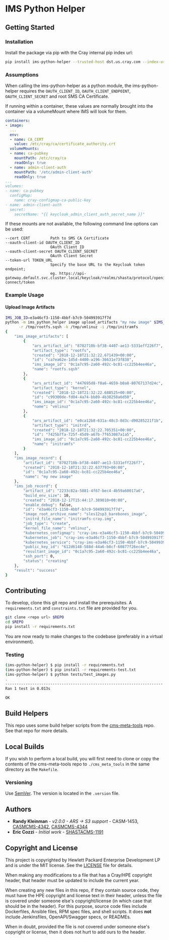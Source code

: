 # IMS Python Helper

## Getting Started

### Installation

Install the package via pip with the Cray internal pip index url:

```bash
pip install ims-python-helper --trusted-host dst.us.cray.com --index-url http://dst.us.cray.com/piprepo/simple
```

### Assumptions

When calling the ims-python-helper as a python module, the ims-python-helper
requires the `OAUTH_CLIENT_ID`, `OAUTH_CLIENT_ENDPOINT`, `OAUTH_CLIENT_SECRET` and
root SMS CA Certificate.
  
If running within a container, these values are normally brought into the container
via a volumeMount where IMS will look for them.  

```yaml
containers:
- image:
  ...
  env:
  - name: CA_CERT
    value: /etc/cray/ca/certificate_authority.crt
  volumeMounts:
  - name: ca-pubkey
    mountPath: /etc/cray/ca
    readOnly: true
  - name: admin-client-auth
    mountPath: '/etc/admin-client-auth'
    readOnly: true
...
volumes:
- name: ca-pubkey
  configMap:
    name: cray-configmap-ca-public-key
- name: admin-client-auth
  secret:
    secretName: "{{ keycloak_admin_client_auth_secret_name }}"
```

If these mounts are not available, the following command line options can be used:

```asciidoc
--cert CERT         Path to SMS CA Certificate
--oauth-client-id OAUTH_CLIENT_ID
                    OAuth Client ID
--oauth-client-secret OAUTH_CLIENT_SECRET
                    OAuth Client Secret
--token-url TOKEN_URL
                    Specify the base URL to the Keycloak token endpoint;
                    eg. https://api-gateway.default.svc.cluster.local/keycloak/realms/shasta/protocol/openid-connect/token
```

### Example Usage

#### Upload Image Artifacts

```bash
IMS_JOB_ID=e3a46cf3-1150-4bbf-b7c9-504993917f7d
python -m ims_python_helper image upload_artifacts "my new image" $IMS_JOB_ID \
      -r /tmp/rootfs.sqsh -k /tmp/vmlinuz -i /tmp/initramfs
{
    "ims_image_artifacts": [
        {
            "ars_artifact_id": "8702710b-bf38-4407-ae13-5331eff226f7",
            "artifact_type": "rootfs",
            "created": "2018-12-18T21:32:22.671439+00:00",
            "id": "ca7ea62e-1d5d-4400-a196-36631e73f838",
            "ims_image_id": "0c1a7c95-2a60-492c-bc81-cc225b4ee46a",
            "name": "rootfs.sqsh"
        },
        {
            "ars_artifact_id": "447695d8-f0a6-4659-b0a8-80767137d24c",
            "artifact_type": "kernel",
            "created": "2018-12-18T21:32:22.688525+00:00",
            "id": "c99300de-fd04-4a74-bb89-4b38258a6d50",
            "ims_image_id": "0c1a7c95-2a60-492c-bc81-cc225b4ee46a",
            "name": "vmlinuz"
        },
        {
            "ars_artifact_id": "e0ca12b8-631a-48c3-8d3c-d90285221f1b",
            "artifact_type": "initrd",
            "created": "2018-12-18T21:32:22.705351+00:00",
            "id": "7425b7fa-725f-45d9-a67b-7f653087a1a5",
            "ims_image_id": "0c1a7c95-2a60-492c-bc81-cc225b4ee46a",
            "name": "initramfs"
        }
    ],
    "ims_image_record": {
        "artifact_id": "8702710b-bf38-4407-ae13-5331eff226f7",
        "created": "2018-12-18T21:32:22.637793+00:00",
        "id": "0c1a7c95-2a60-492c-bc81-cc225b4ee46a",
        "name": "my new image"
    },
    "ims_job_record": {
        "artifact_id": "2233c82a-5081-4f67-bec4-4b59a60017a6",
        "build_env_size": 10,
        "created": "2018-12-17T15:44:17.389010+00:00",
        "enable_debug": false,
        "id": "e3a46cf3-1150-4bbf-b7c9-504993917f7d",
        "image_root_archive_name": "sles12sp3_barebones_image",
        "initrd_file_name": "initramfs-cray.img",
        "job_type": "create",
        "kernel_file_name": "vmlinuz",
        "kubernetes_configmap": "cray-ims-e3a46cf3-1150-4bbf-b7c9-504993917f7d-configmap",
        "kubernetes_job": "cray-ims-e3a46cf3-1150-4bbf-b7c9-504993917f7d-create",
        "kubernetes_service": "cray-ims-e3a46cf3-1150-4bbf-b7c9-504993917f7d-service",
        "public_key_id": "612d6148-588d-44a6-b0cf-60877f26ec4e",
        "resultant_image_id": "0c1a7c95-2a60-492c-bc81-cc225b4ee46a",
        "ssh_port": 0,
        "status": "creating"
    },
    "result": "success"
}
```

## Contributing

To develop, clone this git repo and install the prerequisites. A
`requirements.txt` and `constraints.txt` file are provided for you.

```bash
git clone <repo url> $REPO
cd $REPO
pip install -r requirements.txt
```

You are now ready to make changes to the codebase (preferably in a virtual
environment).

### Testing

```bash
(ims-python-helper) $ pip install -r requirements.txt
(ims-python-helper) $ pip install -r requirements-test.txt
(ims-python-helper) $ python tests/test_images.py
.
----------------------------------------------------------------------
Ran 1 test in 0.013s

OK
```

## Build Helpers
This repo uses some build helper scripts from the 
[cms-meta-tools](https://github.com/Cray-HPE/cms-meta-tools) repo. See that repo for more details.

## Local Builds
If you wish to perform a local build, you will first need to clone or copy the contents of the
cms-meta-tools repo to `./cms_meta_tools` in the same directory as the `Makefile`.

### Versioning

Use [SemVer](http://semver.org/). The version is located in the `.version` file.

## Authors

* **Randy Kleinman** - *v2.0.0 - ARS -> S3 support* - CASM-1453, [CASMCMS-4342](https://connect.us.cray.com/jira/browse/CASMCMS-4342), [CASMCMS-4344](https://connect.us.cray.com/jira/browse/CASMCMS-4344)
* **Eric Cozzi** - *Initial work* - [SHASTACMS-1191](https://connect.us.cray.com/jira/browse/SHASTACMS-1191)

## Copyright and License
This project is copyrighted by Hewlett Packard Enterprise Development LP and is under the MIT
license. See the [LICENSE](LICENSE) file for details.

When making any modifications to a file that has a Cray/HPE copyright header, that header
must be updated to include the current year.

When creating any new files in this repo, if they contain source code, they must have
the HPE copyright and license text in their header, unless the file is covered under
someone else's copyright/license (in which case that should be in the header). For this
purpose, source code files include Dockerfiles, Ansible files, RPM spec files, and shell
scripts. It does **not** include Jenkinsfiles, OpenAPI/Swagger specs, or READMEs.

When in doubt, provided the file is not covered under someone else's copyright or license, then
it does not hurt to add ours to the header.

